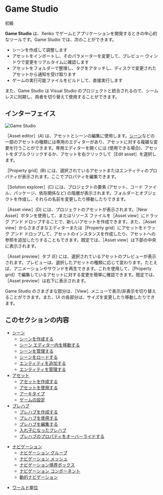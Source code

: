 # Game Studio

<span class="label label-doc-level">初級</span>

**Game Studio** は、Xenko でゲームとアプリケーションを開発するときの中心的なツールです。Game Studio では、次のことができます。

* シーンを作成して調整します
* アセットをインポートし、そのパラメーターを変更して、プレビュー ウィンドウで変更をリアルタイムに確認します
* アセットをフォルダーで整理し、タグをアタッチし、ディスクで変更されたアセットから通知を受け取ります
* ゲームの実行可能ファイルをビルドして、直接実行します

また、Game Studio は Visual Studio のプロジェクトと統合されるので、シームレスに同期し、両者を切り替えて使用することができます。

## インターフェイス

![Game Studio](../get-started/media/game-studio-main-interface.png)

［Asset editor］(A) は、アセットとシーンの編集に使用します。[シーン](create-a-scene.md)などの一部のアセットの種類には専用のエディターがあり、アセットに対する複雑な変更を行うことができます。専用エディターを開くには (使用できる場合)、アセットをダブルクリックするか、アセットを右クリックして［Edit asset］を選択します。

［Property grid］(B) には、選択されているアセットまたはエンティティのプロパティが表示されます。ここでプロパティを編集できます。

［Solution explorer］(C) には、プロジェクトの要素 (アセット、コード ファイル、パッケージ、依存関係など) の階層が表示されます。フォルダーとオブジェクトを作成し、それらの名前を変更したり移動したりできます。

［Asset view］(D) には、プロジェクトのアセットが表示されます。［New Asset］ボタンを使用して、またはリソース ファイルを［Asset view］にドラッグ アンド ドロップすることで、新しいアセットを作成できます。また、［Asset view］からさまざまなエディターまたは［Property grid］にアセットをドラッグ アンド ドロップして、アセットのインスタンスを作成したり、アセットへの参照を追加したりすることもできます。既定では、［Asset view］は下部の中央に表示されます。

［Asset preview］タブ (E) には、選択されているアセットのプレビューが表示されます。プレビューは、選択したアセットの種類に応じて変わります。たとえば、アニメーションやサウンドを再生できます。これを使用して、［Property grid］で編集しているアセットに対する変更を簡単に確認できます。既定では、［Asset preview］は右下に表示されます。

Game Studio のさまざまな部分は、［View］メニューで表示/非表示を切り替えることができます。また、UI の各部分は、サイズを変更したり移動したりできます。

## このセクションの内容

* [シーン](scenes.md)
    * [シーンを作成する](create-a-scene.md)
    * [シーン エディター内を移動する](navigate-in-the-scene-editor.md)
    * [シーンを管理する](manage-scenes.md)
    * [シーンをロードする](load-scenes.md)
    * [エンティティを追加する](add-entities.md)
    * [エンティティを管理する](manage-entities.md)
* [アセット](assets.md)
    * [アセットを作成する](create-assets.md)
    * [アセットを使用する](use-assets.md)
    * [アーキタイプ](archetypes.md)
    * [ゲームの設定](game-settings.md)
* [プレハブ](prefabs/index.md)
    * [プレハブを作成する](prefabs/create-a-prefab.md)
    * [プレハブを使用する](prefabs/use-prefabs.md)
    * [プレハブを編集する](prefabs/edit-prefabs.md)
    * [入れ子になったプレハブ](prefabs/nested-prefabs.md)
    * [プレハブのプロパティをオーバーライドする](prefabs/override-prefab-properties.md)
+ [ナビゲーション](navigation.md)
    * [ナビゲーション グループ](navigation-groups.md)
    * [ナビゲーション メッシュ](navigation-meshes.md)
    * [ナビゲーション境界ボックス](navigation-bounding-boxes.md)
    * [ナビゲーション コンポーネント](navigation-components.md)
    * [動的ナビゲーション](dynamic-navigation.md)
* [ワールド単位](world-units.md)
